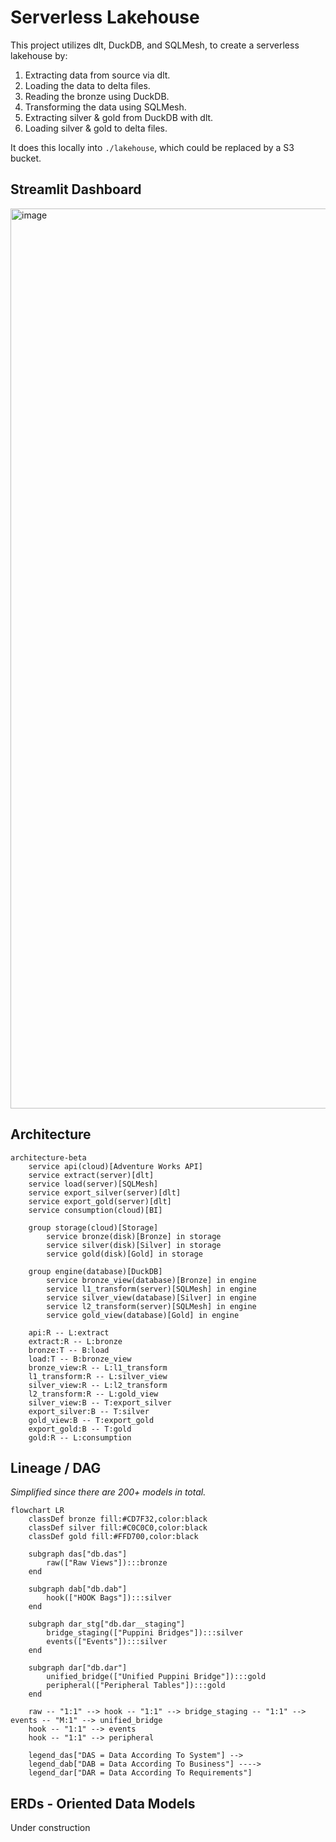 # Serverless Lakehouse

This project utilizes dlt, DuckDB, and SQLMesh, to create a serverless lakehouse by:
1. Extracting data from source via dlt.
2. Loading the data to delta files.
3. Reading the bronze using DuckDB.
4. Transforming the data using SQLMesh.
5. Extracting silver & gold from DuckDB with dlt.
6. Loading silver & gold to delta files.

It does this locally into `./lakehouse`, which could be replaced by a S3 bucket.

## Streamlit Dashboard
<img width="1440" alt="image" src="https://github.com/user-attachments/assets/61f70e7b-6f0d-46a3-ba14-2f516dae9575" />

## Architecture
```mermaid
architecture-beta
    service api(cloud)[Adventure Works API]
    service extract(server)[dlt]
    service load(server)[SQLMesh]
    service export_silver(server)[dlt]
    service export_gold(server)[dlt]
    service consumption(cloud)[BI]

    group storage(cloud)[Storage]
        service bronze(disk)[Bronze] in storage
        service silver(disk)[Silver] in storage
        service gold(disk)[Gold] in storage

    group engine(database)[DuckDB]
        service bronze_view(database)[Bronze] in engine
        service l1_transform(server)[SQLMesh] in engine
        service silver_view(database)[Silver] in engine
        service l2_transform(server)[SQLMesh] in engine
        service gold_view(database)[Gold] in engine

    api:R -- L:extract
    extract:R -- L:bronze
    bronze:T -- B:load
    load:T -- B:bronze_view
    bronze_view:R -- L:l1_transform
    l1_transform:R -- L:silver_view
    silver_view:R -- L:l2_transform
    l2_transform:R -- L:gold_view
    silver_view:B -- T:export_silver
    export_silver:B -- T:silver
    gold_view:B -- T:export_gold
    export_gold:B -- T:gold
    gold:R -- L:consumption
```

## Lineage / DAG
*Simplified since there are 200+ models in total.*
```mermaid
flowchart LR
    classDef bronze fill:#CD7F32,color:black
    classDef silver fill:#C0C0C0,color:black
    classDef gold fill:#FFD700,color:black

    subgraph das["db.das"]
        raw(["Raw Views"]):::bronze
    end

    subgraph dab["db.dab"]
        hook(["HOOK Bags"]):::silver
    end

    subgraph dar_stg["db.dar__staging"]
        bridge_staging(["Puppini Bridges"]):::silver
        events(["Events"]):::silver
    end

    subgraph dar["db.dar"]
        unified_bridge(["Unified Puppini Bridge"]):::gold
        peripheral(["Peripheral Tables"]):::gold
    end

    raw -- "1:1" --> hook -- "1:1" --> bridge_staging -- "1:1" --> events -- "M:1" --> unified_bridge
    hook -- "1:1" --> events
    hook -- "1:1" --> peripheral

    legend_das["DAS = Data According To System"] -->
    legend_dab["DAB = Data According To Business"] ---->
    legend_dar["DAR = Data According To Requirements"]
```

## ERDs - Oriented Data Models
Under construction
